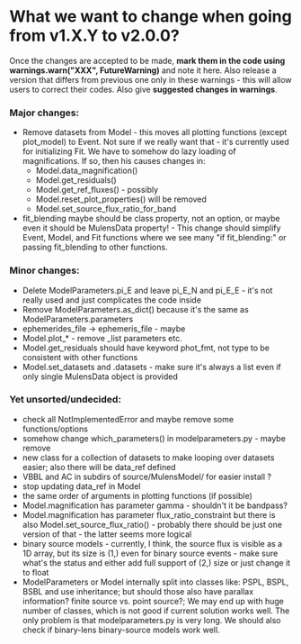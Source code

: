 # What we want to change when going from v1.X.Y to v2.0.0?

Once the changes are accepted to be made, **mark them in the code using warnings.warn("XXX", FutureWarning)** and note it here. Also release a version that differs from previous one only in these warnings - this will allow users to correct their codes.  Also give **suggested changes in warnings**.

### Major changes:

 * Remove datasets from Model - this moves all plotting functions (except plot\_model) to Event. Not sure if we really want that - it's currently used for initializing Fit. We have to somehow do lazy loading of magnifications. If so, then his causes changes in:
   * Model.data\_magnification()
   * Model.get\_residuals()
   * Model.get\_ref\_fluxes() - possibly
   * Model.reset\_plot\_properties() will be removed
   * Model.set\_source\_flux\_ratio\_for\_band
 * fit\_blending maybe should be class property, not an option, or maybe even it should be MulensData property! - This change should simplify Event, Model, and Fit functions where we see many "if fit\_blending:" or passing fit\_blending to other functions.

### Minor changes:
 * Delete ModelParameters.pi\_E and leave pi\_E\_N and pi\_E\_E - it's not really used and just complicates the code inside
 * Remove ModelParameters.as\_dict() because it's the same as ModelParameters.parameters
 * ephemerides\_file -> ephemeris\_file - maybe
 * Model.plot\_\* - remove \_list parameters etc.
 * Model.get\_residuals should have keyword phot\_fmt, not type to be consistent with other functions
 * Model.set\_datasets and .datasets - make sure it's always a list even if only single MulensData object is provided

### Yet unsorted/undecided:
 * check all NotImplementedError and maybe remove some functions/options
 * somehow change which\_parameters() in modelparameters.py - maybe remove
 * new class for a collection of datasets to make looping over datasets easier; also there will be data\_ref defined
 * VBBL and AC in subdirs of source/MulensModel/ for easier install ?
 * stop updating data\_ref in Model
 * the same order of arguments in plotting functions (if possible)
 * Model.magnification has parameter gamma - shouldn't it be bandpass?
 * Model.magnification has parameter flux\_ratio\_constraint but there is also Model.set\_source\_flux\_ratio() - probably there should be just one version of that - the latter seems more logical
 * binary source models - currently, I think, the source flux is visible as a 1D array, but its size is (1,) even for binary source events - make sure what's the status and either add full support of (2,) size or just change it to float
 * ModelParameters or Model internally split into classes like: PSPL, BSPL, BSBL and use inheritance; but should those also have parallax information? finite source vs. point source?; We may end up with huge number of classes, which is not good if current solution works well. The only problem is that modelparameters.py is very long. We should also check if binary-lens binary-source models work well.

